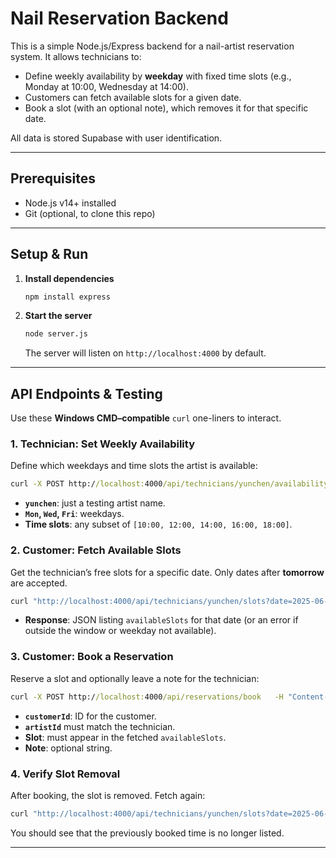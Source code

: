 # Nail Reservation Backend

This is a simple Node.js/Express backend for a nail-artist reservation system. It allows technicians to:

* Define weekly availability by **weekday** with fixed time slots (e.g., Monday at 10:00, Wednesday at 14:00).
* Customers can fetch available slots for a given date.
* Book a slot (with an optional note), which removes it for that specific date.

All data is stored Supabase with user identification.

---

## Prerequisites

* Node.js v14+ installed
* Git (optional, to clone this repo)

---

## Setup & Run

1. **Install dependencies**

   ```bash
   npm install express
   ```
2. **Start the server**

   ```bash
   node server.js
   ```

   The server will listen on `http://localhost:4000` by default.

---

## API Endpoints & Testing

Use these **Windows CMD–compatible** `curl` one-liners to interact.

### 1. Technician: Set Weekly Availability

Define which weekdays and time slots the artist is available:

```cmd
curl -X POST http://localhost:4000/api/technicians/yunchen/availability   -H "Content-Type: application/json"   -d "{\"availability\":{\"Mon\":[\"10:00\"],\"Wed\":[\"12:00\",\"14:00\"],\"Fri\":[\"10:00\",\"18:00\"]}}"

```

* **`yunchen`**: just a testing artist name.
* **`Mon`, `Wed`, `Fri`**: weekdays.
* **Time slots**: any subset of `[10:00, 12:00, 14:00, 16:00, 18:00]`.

### 2. Customer: Fetch Available Slots

Get the technician’s free slots for a specific date. Only dates after **tomorrow** are accepted.

```cmd
curl "http://localhost:4000/api/technicians/yunchen/slots?date=2025-06-06"
```

* **Response**: JSON listing `availableSlots` for that date (or an error if outside the window or weekday not available).

### 3. Customer: Book a Reservation

Reserve a slot and optionally leave a note for the technician:

```cmd
curl -X POST http://localhost:4000/api/reservations/book   -H "Content-Type: application/json"   -d "{\"username\":\"ying\",\"studio\":\"yunchen\",\"date\":\"2025-06-06\",\"time\":\"12:00:00\",\"note\":\"Hi I am a flower\"}" 
```

* **`customerId`**: ID for the customer.
* **`artistId`** must match the technician.
* **Slot**: must appear in the fetched `availableSlots`.
* **Note**: optional string.

### 4. Verify Slot Removal

After booking, the slot is removed. Fetch again:

```cmd
curl "http://localhost:4000/api/technicians/yunchen/slots?date=2025-06-06"
```

You should see that the previously booked time is no longer listed.

---


